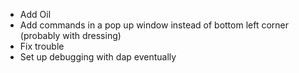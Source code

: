 - Add Oil
- Add commands in a pop up window instead of bottom left corner (probably with dressing)
- Fix trouble
- Set up debugging with dap eventually
